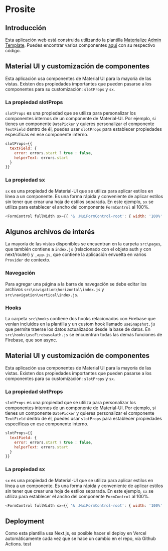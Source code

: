 # Prosite

## Introducción

Esta aplicación web está construida utilizando la plantilla [Materialize Admin Template](https://demos.pixinvent.com/materialize-nextjs-admin-template/documentation/guide/). Puedes encontrar varios componentes [aquí](https://demos.pixinvent.com/materialize-nextjs-admin-template/demo-1/dashboards/crm/) con su respectivo código.

## Material UI y customización de componentes

Esta aplicación usa componentes de Material UI para la mayoría de las vistas. Existen dos propiedades importantes que pueden pasarse a los componentes para su customización: `slotProps` y `sx`.

### La propiedad slotProps

`slotProps` es una propiedad que se utiliza para personalizar los componentes internos de un componente de Material-UI. Por ejemplo, si tienes un componente `DatePicker` y quieres personalizar el componente `TextField` dentro de él, puedes usar `slotProps` para establecer propiedades específicas en ese componente interno.

```javascript
slotProps={{
  textField: {
    error: errors.start ? true : false,
    helperText: errors.start
  }
}}
```

### La propiedad sx

`sx` es una propiedad de Material-UI que se utiliza para aplicar estilos en línea a un componente. Es una forma rápida y conveniente de aplicar estilos sin tener que crear una hoja de estilos separada. En este ejemplo, `sx` se utiliza para establecer el ancho del componente `FormControl` al 100%.

```javascript
<FormControl fullWidth sx={{ '& .MuiFormControl-root': { width: '100%' } }}>
```

## Algunos archivos de interés

La mayoría de las vistas disponibles se encuentran en la carpeta `src\pages`, que también contiene a `index.js` (relacionado con el objeto auth y con next/router) y `_app.js`, que contiene la aplicación envuelta en varios `Provider` de contexto.

### Navegación

Para agregar una página a la barra de navegación se debe editar los archivos `src\navigation\horizontal\index.js` y `src\navigation\vertical\index.js`.

### Hooks

La carpeta `src\hooks` contiene dos hooks relacionados con Firebase que venían incluídos en la plantilla y un custom hook llamado `useSnapshot.js` que permite traerse los datos actualizados desde la base de datos.
En `src\hooks\useFirebaseAuth.js` se encuentran todas las demás funciones de Firebase, que son async.

## Material UI y customización de componentes

Esta aplicación usa componentes de Material UI para la mayoría de las vistas. Existen dos propiedades importantes que pueden pasarse a los componentes para su customización: `slotProps` y `sx`.

### La propiedad slotProps

`slotProps` es una propiedad que se utiliza para personalizar los componentes internos de un componente de Material-UI. Por ejemplo, si tienes un componente `DatePicker` y quieres personalizar el componente `TextField` dentro de él, puedes usar `slotProps` para establecer propiedades específicas en ese componente interno.

```javascript
slotProps={{
  textField: {
    error: errors.start ? true : false,
    helperText: errors.start
  }
}}
```

### La propiedad sx

`sx` es una propiedad de Material-UI que se utiliza para aplicar estilos en línea a un componente. Es una forma rápida y conveniente de aplicar estilos sin tener que crear una hoja de estilos separada. En este ejemplo, `sx` se utiliza para establecer el ancho del componente `FormControl` al 100%.

```javascript
<FormControl fullWidth sx={{ '& .MuiFormControl-root': { width: '100%' } }}>
```

## Deployment

Como esta plantilla usa Next.js, es posible hacer el deploy en Vercel automáticamente cada vez que se hace un cambio en el repo, vía Github Actions.
test
